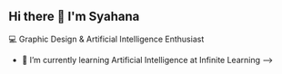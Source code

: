 ## Hi there 👋 I'm Syahana
💻 Graphic Design & Artificial Intelligence Enthusiast

- 🌱 I’m currently learning Artificial Intelligence at Infinite Learning
-->
